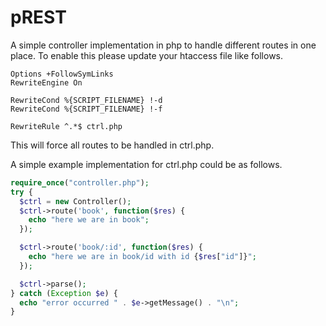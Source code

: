 # pREST
A simple controller implementation in php to handle different routes in one place.
To enable this please update your htaccess file like follows.

```
Options +FollowSymLinks
RewriteEngine On

RewriteCond %{SCRIPT_FILENAME} !-d
RewriteCond %{SCRIPT_FILENAME} !-f

RewriteRule ^.*$ ctrl.php
```

This will force all routes to be handled in ctrl.php.

A simple example implementation for ctrl.php could be as follows.

```php
require_once("controller.php");
try {
  $ctrl = new Controller();
  $ctrl->route('book', function($res) {
    echo "here we are in book";
  });

  $ctrl->route('book/:id', function($res) {
    echo "here we are in book/id with id {$res["id"]}";
  });

  $ctrl->parse();
} catch (Exception $e) {
  echo "error occurred " . $e->getMessage() . "\n";
}
```
